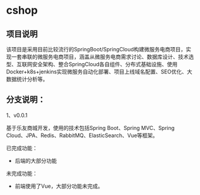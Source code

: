# cshop

## 项目说明

该项目是采用目前比较流行的SpringBoot/SpringCloud构建微服务电商项目，实现一套串联的微服务电商项目，涵盖从微服务电商需求讨论、数据库设计、技术选型、互联网安全架构、整合SpringCloud各自组件、分布式基础设施、使用Docker+k8s+jenkins实现微服务自动化部署、项目上线域名配置、SEO优化、大数据统计分析等。

## 分支说明：

1、v0.0.1

基于乐友商城开发，使用的技术包括Spring Boot、Spring MVC、Spring Cloud、JPA、Redis、RabbitMQ、ElasticSearch、Vue等框架。

已完成功能：

- 后端的大部分功能

未完成功能：

- 前端使用了Vue，大部分功能未完成。

